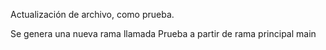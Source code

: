 Actualización de archivo, como prueba.

Se genera una nueva rama llamada Prueba a partir de rama principal main
